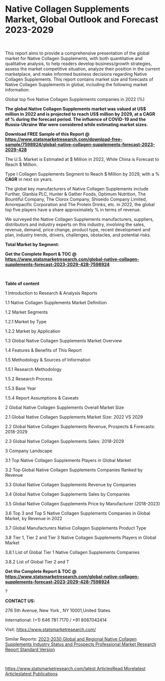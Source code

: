 <h1>Native Collagen Supplements Market, Global Outlook and Forecast 2023-2029</h1><br/><p>This report aims to provide a comprehensive presentation of the global market for Native Collagen Supplements, with both quantitative and qualitative analysis, to help readers develop business/growth strategies, assess the market competitive situation, analyze their position in the current marketplace, and make informed business decisions regarding Native Collagen Supplements. This report contains market size and forecasts of Native Collagen Supplements in global, including the following market information:</p>
 
 
 
 <p>Global top five Native Collagen Supplements companies in 2022 (%)</p>
 
 
 
 <p><strong>The global Native Collagen Supplements market was valued at US$ million in 2022 and is projected to reach US$ million by 2029, at a <strong>CAGR</strong> of % during the forecast period. The influence of COVID-19 and the Russia-Ukraine War were considered while estimating market sizes.</strong></p>
 
 
 
 <p><strong>Download FREE Sample of this Report @ <a href="https://www.statsmarketresearch.com/download-free-sample/7598924/global-native-collagen-supplements-forecast-2023-2029-428">https://www.statsmarketresearch.com/download-free-sample/7598924/global-native-collagen-supplements-forecast-2023-2029-428</a></strong></p>
 
 
 
 <p>The U.S. Market is Estimated at $ Million in 2022, While China is Forecast to Reach $ Million.</p>
 
 
 
 <p>Type I Collagen Supplements Segment to Reach $ Million by 2029, with a % <strong>CAGR</strong> in next six years.</p>
 
 
 
 <p>The global key manufacturers of Native Collagen Supplements include Further, Glanbia PLC, Hunter & Gather Foods, Optimum Nutrition, The Bountiful Company, The Clorox Company, Shiseido Company Limited, Amorepacific Corporation and The Protein Drinks, etc. in 2022, the global top five players have a share approximately % in terms of revenue.</p>
 
 
 
 <p>We surveyed the Native Collagen Supplements manufacturers, suppliers, distributors and industry experts on this industry, involving the sales, revenue, demand, price change, product type, recent development and plan, industry trends, drivers, challenges, obstacles, and potential risks.</p>
 
 
 
 <p><strong>Total Market by Segment:</strong></p>
 
 
 
 <div><b>Get the Complete Report & TOC @ <a href="https://www.statsmarketresearch.com/global-native-collagen-supplements-forecast-2023-2029-428-7598924">https://www.statsmarketresearch.com/global-native-collagen-supplements-forecast-2023-2029-428-7598924</a></b></div>
 
 
 
 <p><br />
 
 <b>Table of content</b></p>
 
 
 
 <p>1 Introduction to Research & Analysis Reports<br />
 
 1.1 Native Collagen Supplements Market Definition<br />
 
 1.2 Market Segments<br />
 
 1.2.1 Market by Type<br />
 
 1.2.2 Market by Application<br />
 
 1.3 Global Native Collagen Supplements Market Overview<br />
 
 1.4 Features & Benefits of This Report<br />
 
 1.5 Methodology & Sources of Information<br />
 
 1.5.1 Research Methodology<br />
 
 1.5.2 Research Process<br />
 
 1.5.3 Base Year<br />
 
 1.5.4 Report Assumptions & Caveats<br />
 
 2 Global Native Collagen Supplements Overall Market Size<br />
 
 2.1 Global Native Collagen Supplements Market Size: 2022 VS 2029<br />
 
 2.2 Global Native Collagen Supplements Revenue, Prospects & Forecasts: 2018-2029<br />
 
 2.3 Global Native Collagen Supplements Sales: 2018-2029<br />
 
 3 Company Landscape<br />
 
 3.1 Top Native Collagen Supplements Players in Global Market<br />
 
 3.2 Top Global Native Collagen Supplements Companies Ranked by Revenue<br />
 
 3.3 Global Native Collagen Supplements Revenue by Companies<br />
 
 3.4 Global Native Collagen Supplements Sales by Companies<br />
 
 3.5 Global Native Collagen Supplements Price by Manufacturer (2018-2023)<br />
 
 3.6 Top 3 and Top 5 Native Collagen Supplements Companies in Global Market, by Revenue in 2022<br />
 
 3.7 Global Manufacturers Native Collagen Supplements Product Type<br />
 
 3.8 Tier 1, Tier 2 and Tier 3 Native Collagen Supplements Players in Global Market<br />
 
 3.8.1 List of Global Tier 1 Native Collagen Supplements Companies<br />
 
 3.8.2 List of Global Tier 2 and T</p>
 
 
 
 <div><b>Get the Complete Report & TOC @ <a href="https://www.statsmarketresearch.com/global-native-collagen-supplements-forecast-2023-2029-428-7598924">https://www.statsmarketresearch.com/global-native-collagen-supplements-forecast-2023-2029-428-7598924</a></b></div>
 
 
 
 <p>? </p>
 
 
 
 <p><b>CONTACT US:</b><br />
 
 276 5th Avenue, New York , NY 10001,United States<br />
 
 International: (+1) 646 781 7170 / +91 8087042414<br />
 
 Visit: <a href="https://www.statsmarketresearch.com/">https://www.statsmarketresearch.com/</a><br />
 
 Similar Reports: <a href="https://www.statsmarketresearch.com/global-native-collagen-supplements-forecast-2023-2029-428-7598924">2023-2030 Global and Regional Native Collagen Supplements Industry Status and Prospects Professional Market Research Report Standard Version</a><br />
 
 <br />
 
 <a href="https://gyeongbokgung.com">https://www.statsmarketresearch.com/</a><a href="https://hallyeomaritime.com">latest Articles</a><a href="https://jingwansa.com">Read More</a><a href="https://nguoiviet.jp/">latest Articles</a><a href="https://www.intelmarketresearch.com/">latest Publications</a></p>
